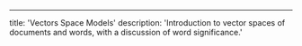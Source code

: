 ---
title: 'Vectors Space Models'
description: 'Introduction to vector spaces of documents and words, with a discussion of word significance.'
